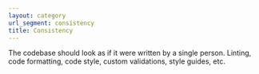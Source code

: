 ```yaml
---
layout: category
url_segment: consistency
title: Consistency
---
```


The codebase should look as if it were written by a single person.
Linting, code formatting, code style, custom validations, style guides, etc.

